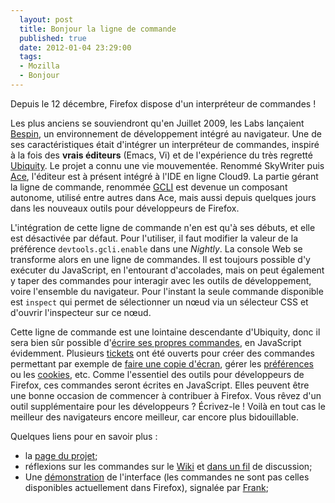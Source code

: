 ```yaml
---
  layout: post
  title: Bonjour la ligne de commande
  published: true
  date: 2012-01-04 23:29:00
  tags:
  - Mozilla
  - Bonjour
---
```


Depuis le 12 décembre, Firefox dispose d'un interpréteur de commandes&nbsp;!

Les plus anciens se souviendront qu'en Juillet 2009, les Labs lançaient [Bespin][], un environnement de développement intégré au navigateur. Une de ses caractéristiques était d'intégrer un interpréteur de commandes, inspiré à la fois des **vrais éditeurs** (Emacs, Vi) et de l'expérience du très regretté [Ubiquity][]. Le projet a connu une vie mouvementée. Renommé SkyWriter puis [Ace][], l'éditeur est à présent intégré à l'IDE en ligne Cloud9. La partie gérant la ligne de commande, renommée [GCLI][] est devenue un composant autonome, utilisé entre autres dans Ace, mais aussi depuis quelques jours dans les nouveaux outils pour développeurs de Firefox.

L'intégration de cette ligne de commande n'en est qu'à ses débuts, et elle est désactivée par défaut. Pour l'utiliser, il faut modifier la valeur de la préférence `devtools.gcli.enable` dans une *Nightly*. La console Web se transforme alors en une ligne de commandes. Il est toujours possible d'y exécuter du JavaScript, en l'entourant d'accolades, mais on peut également y taper des commandes pour interagir avec les outils de développement, voire l'ensemble du navigateur. Pour l'instant la seule commande disponible est `inspect` qui permet de sélectionner un nœud via un sélecteur CSS et d'ouvrir l'inspecteur sur ce nœud. 

Cette ligne de commande est une lointaine descendante d'Ubiquity, donc il sera bien sûr possible d'[écrire ses propres commandes][commands], en JavaScript évidemment. Plusieurs [tickets][bmo] ont été ouverts pour créer des commandes permettant par exemple de [faire une copie d'écran][screenshot], gérer les [préférences][prefs] ou les [cookies][], etc. Comme l'essentiel des outils pour développeurs de Firefox, ces commandes seront écrites en JavaScript. Elles peuvent être une bonne occasion de commencer à contribuer à Firefox. Vous rêvez d'un outil supplémentaire pour les développeurs&nbsp;? Écrivez-le&nbsp;! Voilà en tout cas le meilleur des navigateurs encore meilleur, car encore plus bidouillable.

Quelques liens pour en savoir plus&nbsp;:
* la [page du projet][projet];
* réflexions sur les commandes sur le [Wiki][] et [dans un fil][list] de discussion;
* Une [démonstration][demo] de l'interface (les commandes ne sont pas celles disponibles actuellement dans Firefox), signalée par [Frank];

[Bespin]: https://mozillalabs.com/skywriter/2009/07/24/introducing-bespin/
[Ubiquity]: https://mozillalabs.com/ubiquity/
[Ace]: http://ace.ajax.org/
[GCLI]: https://github.com/joewalker/gcli
[projet]: https://wiki.mozilla.org/DevTools/Features/GCLI
[Wiki]: https://wiki.mozilla.org/DevTools/ThinkingInCommands
[list]: http://groups.google.com/group/mozilla.dev.apps.firefox/browse_thread/thread/6c620eaab38bc06d#
[commands]: https://github.com/mozilla/gcli/blob/master/docs/writing-commands.md
[bmo]: https://bugzilla.mozilla.org/buglist.cgi?order=Importance&short_desc=GCLI&resolution=---&resolution=DUPLICATE&query_format=advanced&short_desc_type=allwordssubstr&component=Developer%20Tools%3A%20Console
[screenshot]: https://bugzilla.mozilla.org/show_bug.cgi?id=709460
[prefs]: https://bugzilla.mozilla.org/show_bug.cgi?id=693259
[cookies]: https://bugzilla.mozilla.org/show_bug.cgi?id=683511
[demo]: https://people.mozilla.com/~jwalker/gcli/
[Frank]: http://frank.taillandier.me/
